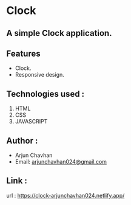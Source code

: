 # Clock

## A simple Clock application.

## Features
- Clock.
- Responsive design.

## Technologies used :
   1. HTML
   2. CSS
   3. JAVASCRIPT

## Author :
   - Arjun Chavhan
   - Email: arjunchavhan024@gmail.com

## Link :
   url : https://clock-arjunchavhan024.netlify.app/

